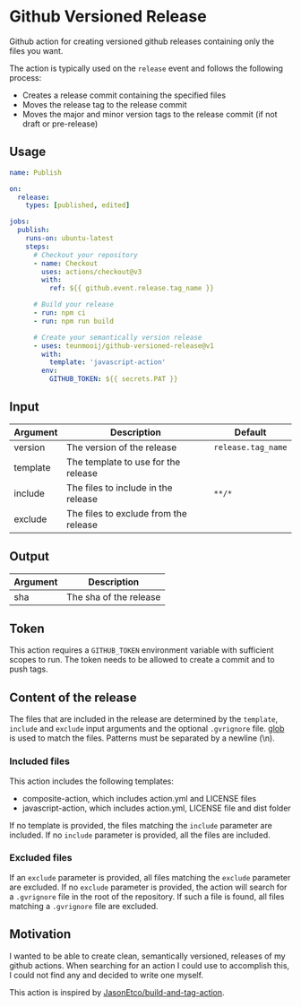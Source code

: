 # Github Versioned Release

Github action for creating versioned github releases containing only the files you want.

The action is typically used on the `release` event and follows the following process:

- Creates a release commit containing the specified files
- Moves the release tag to the release commit
- Moves the major and minor version tags to the release commit (if not draft or pre-release)

## Usage

```yml
name: Publish

on:
  release:
    types: [published, edited]

jobs:
  publish:
    runs-on: ubuntu-latest
    steps:
      # Checkout your repository
      - name: Checkout
        uses: actions/checkout@v3
        with:
          ref: ${{ github.event.release.tag_name }}

      # Build your release
      - run: npm ci
      - run: npm run build

      # Create your semantically version release
      - uses: teunmooij/github-versioned-release@v1
        with:
          template: 'javascript-action'
        env:
          GITHUB_TOKEN: ${{ secrets.PAT }}
```

## Input

| Argument | Description                           | Default            |
| -------- | ------------------------------------- | ------------------ |
| version  | The version of the release            | `release.tag_name` |
| template | The template to use for the release   |                    |
| include  | The files to include in the release   | `**/*`             |
| exclude  | The files to exclude from the release |                    |

## Output

| Argument | Description            |
| -------- | ---------------------- |
| sha      | The sha of the release |

## Token

This action requires a `GITHUB_TOKEN` environment variable with sufficient scopes to run. The token needs to be allowed to create a commit and to push tags.

## Content of the release

The files that are included in the release are determined by the `template`, `include` and `exclude` input arguments and the optional `.gvrignore` file. [glob](https://www.npmjs.com/package/glob) is used to match the files. Patterns must be separated by a newline (\n).

### Included files

This action includes the following templates:

- composite-action, which includes action.yml and LICENSE files
- javascript-action, which includes action.yml, LICENSE file and dist folder

If no template is provided, the files matching the `include` parameter are included. If no `include` parameter is provided, all the files are included.

### Excluded files

If an `exclude` parameter is provided, all files matching the `exclude` parameter are excluded.
If no `exclude` parameter is provided, the action will search for a `.gvrignore` file in the root of the repository. If such a file is found, all files matching a `.gvrignore` file are excluded.

## Motivation

I wanted to be able to create clean, semantically versioned, releases of my github actions. When searching for an action I could use to accomplish this, I could not find any and decided to write one myself.

This action is inspired by [JasonEtco/build-and-tag-action](https://github.com/JasonEtco/build-and-tag-action).
